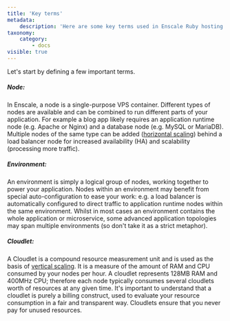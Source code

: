 ```yaml
---
title: 'Key terms'
metadata:
    description: 'Here are some key terms used in Enscale Ruby hosting PaaS.'
taxonomy:
    category:
        - docs
visible: true
---
```


Let's start by defining a few important terms.

##### Node:
In Enscale, a node is a single-purpose VPS container. Different types of nodes are available and can be combined to run different parts of your application. For example a blog app likely requires an application runtime node (e.g. Apache or Nginx) and a database node (e.g. MySQL or MariaDB). Multiple nodes of the same type can be added ([horizontal scaling](/features/horizontal-scaling)) behind a load balancer node for increased availability (HA) and scalability (processing more traffic).

##### Environment:
An environment is simply a logical group of nodes, working together to power your application. Nodes within an environment may benefit from special auto-configuration to ease your work: e.g. a load balancer is automatically configured to direct traffic to application runtime nodes within the same environment. Whilst in most cases an environment contains the whole application or microservice, some advanced application topologies may span multiple environments (so don't take it as a strict metaphor).

##### Cloudlet:
A Cloudlet is a compound resource measurement unit and is used as the basis of [vertical scaling](/features/vertical-scaling). It is a measure of the amount of RAM and CPU consumed by your nodes per hour. A cloudlet represents 128MB RAM and 400MHz CPU; therefore each node typically consumes several cloudlets worth of resources at any given time. It's important to understand that a cloudlet is purely a billing construct, used to evaluate your resource consumption in a fair and transparent way. Cloudlets ensure that you never pay for unused resources.


